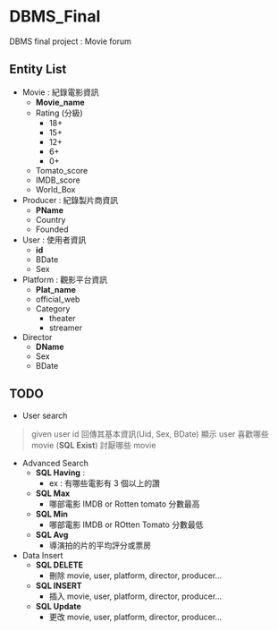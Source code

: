# DBMS_Final
DBMS final project : Movie forum
## Entity List
- Movie : 紀錄電影資訊
  - **Movie_name**
  - Rating (分級)
    - 18+
    - 15+
    - 12+
    - 6+
    - 0+
  - Tomato_score
  - IMDB_score
  - World_Box
- Producer : 紀錄製片商資訊
  - **PName**
  - Country
  - Founded
- User : 使用者資訊
  - **id**
  - BDate
  - Sex
- Platform : 觀影平台資訊
  - **Plat_name**
  - official_web
  - Category
    - theater
    - streamer   
- Director
  - **DName**
  - Sex
  - BDate

## TODO
- User search
> given user id 回傳其基本資訊(Uid, Sex, BDate)
> 顯示 user 喜歡哪些 movie (**SQL Exist**) 討厭哪些 movie
- Advanced Search
  - **SQL Having** :
    - ex : 有哪些電影有 3 個以上的讚
  - **SQL Max**
    - 哪部電影 IMDB or Rotten tomato 分數最高
  - **SQL Min**
    - 哪部電影 IMDB or ROtten Tomato 分數最低  
  - **SQL Avg**
    - 導演拍的片的平均評分或票房
- Data Insert
  - **SQL DELETE**
    - 刪除 movie, user, platform, director, producer...
  - **SQL INSERT**
    - 插入 movie, user, platform, director, producer...  
  - **SQL Update**
    - 更改 movie, user, platform, director, producer... 